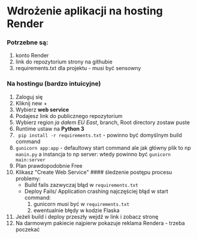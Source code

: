 # Wdrożenie aplikacji na hosting Render
### Potrzebne są:
1. konto Render
2. link do repozytorium strony na githubie
3. requirements.txt dla projektu - musi być sensowny

### Na hostingu (bardzo intuicyjne)
1. Zaloguj się
2. Kliknij new +
3. Wybierz **web service**
4. Podajesz link do publicznego repozytorium
5. Wybierz region *ja dałem EU East*, branch, Root directory zostaw puste
6. Runtime ustaw na **Python 3**
7. ``` pip install -r requirements.txt``` - powinno być domyślnym build command
8. ```gunicorn app:app``` - defaultowy start command ale jak główny plik to np ```manin.py``` a instancja to np server: wtedy powinno być ```gunicorn main:server```
9.  Plan prawdopodobnie Free
10.  Klikasz "Create Web Service"
    #### śledzenie postępu procesu
      problemy:
     -  Build fails zazwyczaj błąd w ```requirements.txt```
     -  Deploy Fails/ Application crashing najczęściej błąd w start command:
         1. gunicorn musi być w ```requirements.txt```
         2. ewentualnie błędy w kodzie Flaska
11. Jeżeli build i deploy przeszły wejdź w link i zobacz stronę
12. Na darmowym pakiecie najpierw pokazuje reklama Rendera - trzeba poczekać 
